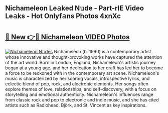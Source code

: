 ## Nichameleon Le𝚊ked N𝚞de - Part-rIE Video Le𝚊ks - Hot Onlyf𝚊ns Photos 4xnXc

# <h2><a href="http://ab20172.deff.icu/?id=Nichameleon">🔗 New 👉🔴 Nichameleon VIDEO Photos</a></h2>

[![Nichameleon N𝚞des](https://i.imgur.com/rIISA9y.gif)](http://ab20172.deff.icu/?id=Nichameleon)
Nichameleon (b. 1990) is a contemporary artist whose innovative and thought-provoking works have captured the attention of the art world. Born in London, England, Nichameleon's artistic journey began at a young age, and her dedication to her craft has led her to become a force to be reckoned with in the contemporary art scene. Nichameleon's music is characterized by her soaring vocals, introspective lyrics, and eclectic blend of pop, rock, and electronic elements. Her songs often explore themes of love, relationships, and self-discovery, with a focus on storytelling and emotional authenticity. Nichameleon's influences range from classic rock and pop to electronic and indie music, and she has cited artists such as Radiohead, Björk, and St. Vincent as key inspirations.
